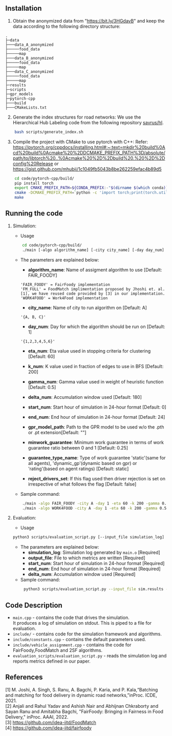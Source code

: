 ## Installation

1. Obtain the anonymized data from "https://bit.ly/3HGdavB" and keep the data according to the following directory structure:

```
.
├─data
├───data_A_anonymized
├─────food_data
├─────map
├───data_B_anonymized
├─────food_data
├─────map
├───data_C_anonymized
├─────food_data
├─────map
├─results
├─scripts
├─gpr_models
├─pytorch-cpp
├───build
├───CMakeLists.txt
```

2. Generate the index structures for road networks:
   We use the Hierarchical Hub Labeling code from the following repository [savrus/hl](https://github.com/savrus/hl).  

```bash
    bash scripts/generate_index.sh
```

3. Compile the project with CMake to use pytorch with C++:
Refer: https://pytorch.org/cppdocs/installing.html#:~:text=mkdir%20build%0Acd%20build%0Acmake%20%2DDCMAKE_PREFIX_PATH%3D/absolute/path/to/libtorch%20..%0Acmake%20%2D%2Dbuild%20.%20%2D%2Dconfig%20Release
or 
https://gist.github.com/mhubii/1c1049fb5043b8be262259efac4b89d5

```bash
    cd code/pytorch-cpp/build/
    pip install torch
    export CMAKE_PREFIX_PATH=${CONDA_PREFIX:-"$(dirname $(which conda))/../"}
    cmake -DCMAKE_PREFIX_PATH=`python -c 'import torch;print(torch.utils.cmake_prefix_path)'` ..
    make 
```

## Running the code

1. Simulation:  

   - Usage

   ```bash
       cd code/pytorch-cpp/build/
       ./main [-algo algorithm_name] [-city city_name] [-day day_num] [-eta eta_num] [-k k_num] [-gamma gamma_num] [-delta delta_num] [-start start_num] [-end end_num] [-gpr_model gpr_model_path] [-minwork minwork_guarantee] [-guarantee_type guarantee_type_name] [-reject_drivers reject_drivers_set]
   ```

   - The parameters are explained below:

     - **algorithm_name**: Name of assigment algorithm to use \[Default: FAIR_FOODY\]  

     ```
     'FAIR_FOODY' = FairFoody implementation
     'FM_FULL' = FoodMatch implimentation proposed by Jhoshi et. al. [1], we have reused code provided by [3] in our implementation.
     'WORK4FOOD' = Work4Food implementation
     ```

     - **city_name**: Name of city to run algorithm on \[Default: A\]  

     ```
     '{A, B, C}'
     ```

     - **day_num**: Day for which the algorithm should be run on \[Default: 1\]

     ```
     '{1,2,3,4,5,6}'
     ```

     - **eta_num**: Eta value used in stopping criteria for clustering \[Default: 60\]
     - **k_num**: K value used in fraction of edges to use in BFS \[Default: 200\]
     - **gamma_num**: Gamma value used in weight of heuristic function \[Default: 0.5\]
     - **delta_num**: Accumulation window used \[Default: 180\]
     - **start_num**: Start hour of simulation in 24-hour format \[Default: 0\]
     - **end_num**: End hour of simulation in 24-hour format \[Default: 24\]

     - **gpr_model_path**: Path to the GPR model to be used w/o the .pth or .pt extension\[Default: ""\]
     - **minwork_guarantee**: Minimum work guarantee in terms of work guarantee ratio between 0 and 1 \[Default: 0.25\]
     - **guarantee_type_name**: Type of work guarantee 'static'(same for all agents), 'dynamic_gp'(dynamic based on gpr) or 'rating'(based on agent ratings) \[Default: static\]
     - **reject_drivers_set**: If this flag used then driver rejection is set on irrespective of what follows the flag \[Default: false\]
     

   - Sample command:

   ```bash
       ./main -algo FAIR_FOODY -city A -day 1 -eta 60 -k 200 -gamma 0.5 -delta 180 -start 0 -end 24 > results/sim.results
       ./main -algo WORK4FOOD -city A -day 1 -eta 60 -k 200 -gamma 0.5 -delta 180 -start 0 -end 24 -gpr_model ../../gpr_models/model_A_days_2_and_5_25_1_0_100_frac_pay_2 > results/sim.results
   ```

2. Evaluation:  

   - Usage  

   ```bash
   python3 scripts/evaluation_script.py [--input_file simulation_log] [--output_file output_file] [--start start_num] [--end end_num] [--delta delta_num] 
   ```

   - The parameters are explained below:
     - **simulation_log**: Simulation log generated by `main.o` \[Required\]
     - **output_file**: File to which metrics are written \[Required\]
     - **start_num**: Start hour of simulation in 24-hour format \[Required\]
     - **end_num**: End hour of simulation in 24-hour format \[Required\]
     - **delta_num**: Accumulation window used \[Required\]
   - Sample command:

```bash
        python3 scripts/evaluation_script.py --input_file sim.results --output_file metrics.results --start 0 --end 24 --delta 180 
```

## Code Description

- `main.cpp` - contains the code that drives the simulation.<br>
  It produces a log of simulation on stdout. This is piped to a file for evaluation.
- `include/` - contains code for the simulation framework and algorithms.
- `include/constants.cpp` - contains the default parameters used.
- `include/vehicle_assignment.cpp` - contains the code for FairFoody,FoodMatch and 2SF algorithms.
- `evaluation_scripts/evaluation_script.py` - reads the simulation log and reports metrics defined in our paper.

## References

[1] M.  Joshi,  A.  Singh,  S.  Ranu,  A.  Bagchi,  P.  Karia,  and  P.  Kala,“Batching and matching for food delivery in dynamic road networks,”inProc. ICDE, 2021.<br>
[2] Anjali and Rahul Yadav and Ashish Nair and Abhijnan Chkraborty and Sayan Ranu and Amitabha Bagchi, "FairFoody: Bringing in Fairness in Food Delivery," inProc. AAAI, 2022.<br>
[3] https://github.com/idea-iitd/FoodMatch<br>
[4] https://github.com/idea-iitd/fairfoody<br>
